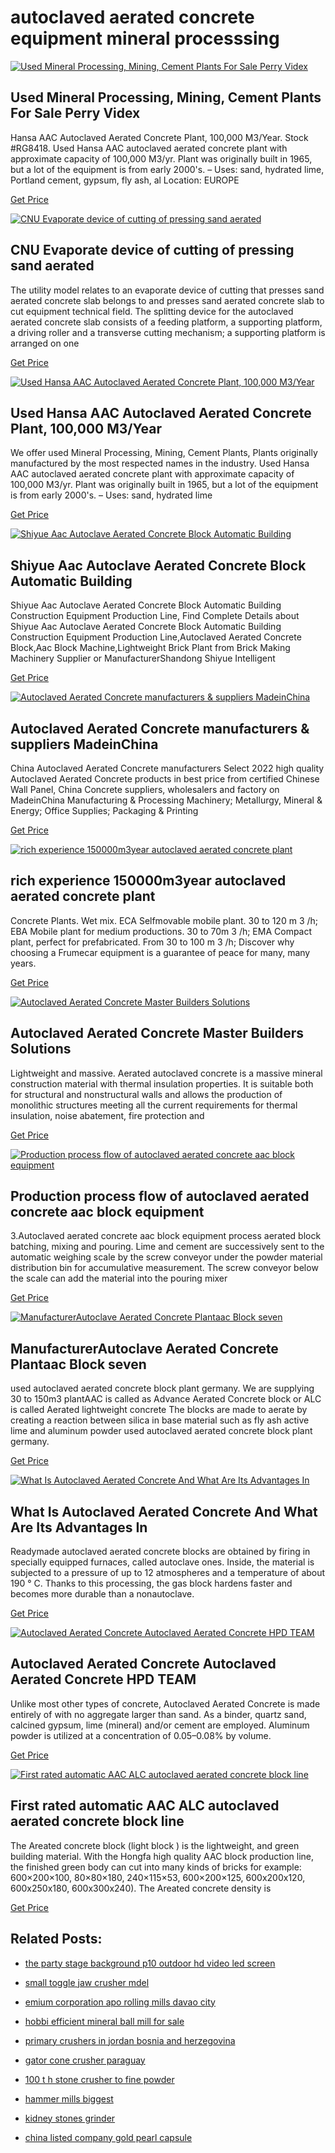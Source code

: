 # autoclaved aerated concrete equipment mineral processsing
<a href="https://mnn.zoosnet.net/LR/Chatpre.aspx?id=MNN94995150&p=https://vbl.co.za/" target="_blank">![Used Mineral Processing, Mining, Cement Plants For Sale Perry Videx](https://raw.githubusercontent.com/gcmcrusher/imgs/main/497.jpg)</a>
## Used Mineral Processing, Mining, Cement Plants For Sale Perry Videx
Hansa AAC Autoclaved Aerated Concrete Plant, 100,000 M3/Year. Stock #RG8418. Used Hansa AAC autoclaved aerated concrete plant with approximate capacity of 100,000 M3/yr. Plant was originally built in 1965, but a lot of the equipment is from early 2000's. – Uses: sand, hydrated lime, Portland cement, gypsum, fly ash, al Location: EUROPE
<a href="https://mnn.zoosnet.net/LR/Chatpre.aspx?id=MNN94995150&p=https://vbl.co.za/" target="_blank">Get Price</a>
<a href="https://mnn.zoosnet.net/LR/Chatpre.aspx?id=MNN94995150&p=https://vbl.co.za/" target="_blank">![CNU Evaporate device of cutting of pressing sand aerated ](https://raw.githubusercontent.com/gcmcrusher/imgs/main/337.jpg)</a>
## CNU Evaporate device of cutting of pressing sand aerated 
The utility model relates to an evaporate device of cutting that presses sand aerated concrete slab belongs to and presses sand aerated concrete slab to cut equipment technical field. The splitting device for the autoclaved aerated concrete slab consists of a feeding platform, a supporting platform, a driving roller and a transverse cutting mechanism; a supporting platform is arranged on one 
<a href="https://mnn.zoosnet.net/LR/Chatpre.aspx?id=MNN94995150&p=https://vbl.co.za/" target="_blank">Get Price</a>
<a href="https://mnn.zoosnet.net/LR/Chatpre.aspx?id=MNN94995150&p=https://vbl.co.za/" target="_blank">![Used Hansa AAC Autoclaved Aerated Concrete Plant, 100,000 M3/Year ](https://raw.githubusercontent.com/gcmcrusher/imgs/main/290.jpg)</a>
## Used Hansa AAC Autoclaved Aerated Concrete Plant, 100,000 M3/Year 
We offer used Mineral Processing, Mining, Cement Plants, Plants originally manufactured by the most respected names in the industry. Used Hansa AAC autoclaved aerated concrete plant with approximate capacity of 100,000 M3/yr. Plant was originally built in 1965, but a lot of the equipment is from early 2000's. – Uses: sand, hydrated lime 
<a href="https://mnn.zoosnet.net/LR/Chatpre.aspx?id=MNN94995150&p=https://vbl.co.za/" target="_blank">Get Price</a>
<a href="https://mnn.zoosnet.net/LR/Chatpre.aspx?id=MNN94995150&p=https://vbl.co.za/" target="_blank">![Shiyue Aac Autoclave Aerated Concrete Block Automatic Building ](https://raw.githubusercontent.com/gcmcrusher/imgs/main/380.jpg)</a>
## Shiyue Aac Autoclave Aerated Concrete Block Automatic Building 
Shiyue Aac Autoclave Aerated Concrete Block Automatic Building Construction Equipment Production Line, Find Complete Details about Shiyue Aac Autoclave Aerated Concrete Block Automatic Building Construction Equipment Production Line,Autoclaved Aerated Concrete Block,Aac Block Machine,Lightweight Brick Plant from Brick Making Machinery Supplier or ManufacturerShandong Shiyue Intelligent 
<a href="https://mnn.zoosnet.net/LR/Chatpre.aspx?id=MNN94995150&p=https://vbl.co.za/" target="_blank">Get Price</a>
<a href="https://mnn.zoosnet.net/LR/Chatpre.aspx?id=MNN94995150&p=https://vbl.co.za/" target="_blank">![Autoclaved Aerated Concrete manufacturers & suppliers MadeinChina](https://raw.githubusercontent.com/gcmcrusher/imgs/main/231.jpg)</a>
## Autoclaved Aerated Concrete manufacturers & suppliers MadeinChina
China Autoclaved Aerated Concrete manufacturers Select 2022 high quality Autoclaved Aerated Concrete products in best price from certified Chinese Wall Panel, China Concrete suppliers, wholesalers and factory on MadeinChina Manufacturing & Processing Machinery; Metallurgy, Mineral & Energy; Office Supplies; Packaging & Printing 
<a href="https://mnn.zoosnet.net/LR/Chatpre.aspx?id=MNN94995150&p=https://vbl.co.za/" target="_blank">Get Price</a>
<a href="https://mnn.zoosnet.net/LR/Chatpre.aspx?id=MNN94995150&p=https://vbl.co.za/" target="_blank">![rich experience 150000m3year autoclaved aerated concrete plant](https://raw.githubusercontent.com/gcmcrusher/imgs/main/754.jpg)</a>
## rich experience 150000m3year autoclaved aerated concrete plant
Concrete Plants. Wet mix. ECA Selfmovable mobile plant. 30 to 120 m 3 /h; EBA Mobile plant for medium productions. 30 to 70m 3 /h; EMA Compact plant, perfect for prefabricated. From 30 to 100 m 3 /h; Discover why choosing a Frumecar equipment is a guarantee of peace for many, many years.
<a href="https://mnn.zoosnet.net/LR/Chatpre.aspx?id=MNN94995150&p=https://vbl.co.za/" target="_blank">Get Price</a>
<a href="https://mnn.zoosnet.net/LR/Chatpre.aspx?id=MNN94995150&p=https://vbl.co.za/" target="_blank">![Autoclaved Aerated Concrete Master Builders Solutions](https://raw.githubusercontent.com/gcmcrusher/imgs/main/779.jpg)</a>
## Autoclaved Aerated Concrete Master Builders Solutions
Lightweight and massive. Aerated autoclaved concrete is a massive mineral construction material with thermal insulation properties. It is suitable both for structural and nonstructural walls and allows the production of monolithic structures meeting all the current requirements for thermal insulation, noise abatement, fire protection and 
<a href="https://mnn.zoosnet.net/LR/Chatpre.aspx?id=MNN94995150&p=https://vbl.co.za/" target="_blank">Get Price</a>
<a href="https://mnn.zoosnet.net/LR/Chatpre.aspx?id=MNN94995150&p=https://vbl.co.za/" target="_blank">![Production process flow of autoclaved aerated concrete aac block equipment](https://raw.githubusercontent.com/gcmcrusher/imgs/main/394.jpg)</a>
## Production process flow of autoclaved aerated concrete aac block equipment
3.Autoclaved aerated concrete aac block equipment process aerated block batching, mixing and pouring. Lime and cement are successively sent to the automatic weighing scale by the screw conveyor under the powder material distribution bin for accumulative measurement. The screw conveyor below the scale can add the material into the pouring mixer 
<a href="https://mnn.zoosnet.net/LR/Chatpre.aspx?id=MNN94995150&p=https://vbl.co.za/" target="_blank">Get Price</a>
<a href="https://mnn.zoosnet.net/LR/Chatpre.aspx?id=MNN94995150&p=https://vbl.co.za/" target="_blank">![ManufacturerAutoclave Aerated Concrete Plantaac Block seven ](https://raw.githubusercontent.com/gcmcrusher/imgs/main/141.jpg)</a>
## ManufacturerAutoclave Aerated Concrete Plantaac Block seven 
used autoclaved aerated concrete block plant germany. We are supplying 30 to 150m3 plantAAC is called as Advance Aerated Concrete block or ALC is called Aerated lightweight concrete The blocks are made to aerate by creating a reaction between silica in base material such as fly ash active lime and aluminum powder used autoclaved aerated concrete block plant germany.
<a href="https://mnn.zoosnet.net/LR/Chatpre.aspx?id=MNN94995150&p=https://vbl.co.za/" target="_blank">Get Price</a>
<a href="https://mnn.zoosnet.net/LR/Chatpre.aspx?id=MNN94995150&p=https://vbl.co.za/" target="_blank">![What Is Autoclaved Aerated Concrete And What Are Its Advantages In ](https://raw.githubusercontent.com/gcmcrusher/imgs/main/132.jpg)</a>
## What Is Autoclaved Aerated Concrete And What Are Its Advantages In 
Readymade autoclaved aerated concrete blocks are obtained by firing in specially equipped furnaces, called autoclave ones. Inside, the material is subjected to a pressure of up to 12 atmospheres and a temperature of about 190 ° C. Thanks to this processing, the gas block hardens faster and becomes more durable than a nonautoclave.
<a href="https://mnn.zoosnet.net/LR/Chatpre.aspx?id=MNN94995150&p=https://vbl.co.za/" target="_blank">Get Price</a>
<a href="https://mnn.zoosnet.net/LR/Chatpre.aspx?id=MNN94995150&p=https://vbl.co.za/" target="_blank">![Autoclaved Aerated Concrete Autoclaved Aerated Concrete  HPD TEAM](https://raw.githubusercontent.com/gcmcrusher/imgs/main/849.jpg)</a>
## Autoclaved Aerated Concrete Autoclaved Aerated Concrete  HPD TEAM
Unlike most other types of concrete, Autoclaved Aerated Concrete is made entirely of with no aggregate larger than sand. As a binder, quartz sand, calcined gypsum, lime (mineral) and/or cement are employed. Aluminum powder is utilized at a concentration of 0.05–0.08% by volume.
<a href="https://mnn.zoosnet.net/LR/Chatpre.aspx?id=MNN94995150&p=https://vbl.co.za/" target="_blank">Get Price</a>
<a href="https://mnn.zoosnet.net/LR/Chatpre.aspx?id=MNN94995150&p=https://vbl.co.za/" target="_blank">![First rated automatic AAC ALC autoclaved aerated concrete block line](https://raw.githubusercontent.com/gcmcrusher/imgs/main/798.jpg)</a>
## First rated automatic AAC ALC autoclaved aerated concrete block line
The Areated concrete block (light block ) is the lightweight, and green building material. With the Hongfa high quality AAC block production line, the finished green body can cut into many kinds of bricks for example: 600×200×100, 80×80×180, 240×115×53, 600×200×125, 600x200x120, 600x250x180, 600x300x240). The Areated concrete density is 
<a href="https://mnn.zoosnet.net/LR/Chatpre.aspx?id=MNN94995150&p=https://vbl.co.za/" target="_blank">Get Price</a>
## Related Posts:
* [the party stage background p10 outdoor hd video led screen](the%20party%20stage%20background%20p10%20outdoor%20hd%20video%20led%20screen.md)
* [small toggle jaw crusher mdel](small%20toggle%20jaw%20crusher%20mdel.md)
* [emium corporation apo rolling mills davao city](emium%20corporation%20apo%20rolling%20mills%20davao%20city.md)
* [hobbi efficient mineral ball mill for sale](hobbi%20efficient%20mineral%20ball%20mill%20for%20sale.md)
* [primary crushers in jordan bosnia and herzegovina](primary%20crushers%20in%20jordan%20bosnia%20and%20herzegovina.md)
* [gator cone crusher paraguay](gator%20cone%20crusher%20paraguay.md)
* [100 t h stone crusher to fine powder](100%20t%20h%20stone%20crusher%20to%20fine%20powder.md)
* [hammer mills biggest](hammer%20mills%20biggest.md)
* [kidney stones grinder](kidney%20stones%20grinder.md)
* [china listed company gold pearl capsule](china%20listed%20company%20gold%20pearl%20capsule.md)
